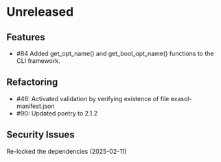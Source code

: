 # Unreleased

## Features

* #84 Added get_opt_name() and get_bool_opt_name() functions to the CLI framework.

## Refactoring

* #48: Activated validation by verifying existence of file exasol-manifest.json
* #90: Updated poetry to 2.1.2

## Security Issues

Re-locked the dependencies (2025-02-11)
